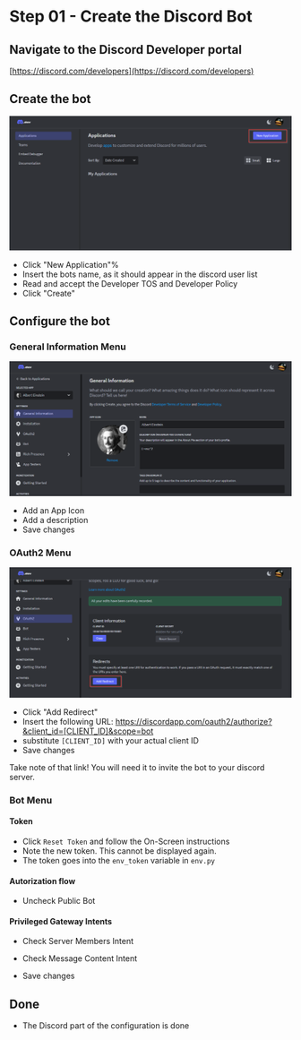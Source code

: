 # Step 01 - Create the Discord Bot

## Navigate to the Discord Developer portal
[https://discord.com/developers](https://discord.com/developers)

## Create the bot
![Image01](img/01/01.png?raw=true)

- Click "New Application"%
- Insert the bots name, as it should appear in the discord user list
- Read and accept the Developer TOS and Developer Policy
- Click "Create"

## Configure the bot

### General Information Menu
![Image02](img/01/02.png?raw=true)

- Add an App Icon
- Add a description
- Save changes

### OAuth2 Menu
![Image03](img/01/03.png?raw=true)
- Click "Add Redirect"
- Insert the following URL: https://discordapp.com/oauth2/authorize?&client_id=[CLIENT_ID]&scope=bot
- substitute `[CLIENT_ID]` with your actual client ID
- Save changes

Take note of that link! You will need it to invite the bot to your discord server.

### Bot Menu
#### Token
- Click `Reset Token` and follow the On-Screen instructions
- Note the new token. This cannot be displayed again.
- The token goes into the `env_token` variable in `env.py` 

#### Autorization flow
- Uncheck Public Bot

#### Privileged Gateway Intents
- Check Server Members Intent
- Check Message Content Intent

- Save changes

## Done
- The Discord part of the configuration is done